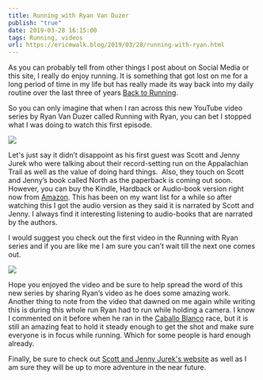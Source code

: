 ```yaml
---
title: Running with Ryan Van Duzer
publish: "true"
date: 2019-03-28 16:15:00
tags: Running, videos
url: https://ericmwalk.blog/2019/03/28/running-with-ryan.html
---
```


As you can probably tell from other things I post about on Social Media or this site, I really do enjoy running. It is something that got lost on me for a long period of time in my life but has really made its way back into my daily routine over the last three of years [Back to Running](https://ericmwalk.blog/2016/02/09/back-to-running.html).

So you can only imagine that when I ran across this new YouTube video series by Ryan Van Duzer called Running with Ryan, you can bet I stopped what I was doing to watch this first episode. 

![](https://ericmwalk.blog/uploads/2021/6f4db8fb62.jpg)

Let's just say it didn’t disappoint as his first guest was Scott and Jenny Jurek who were talking about their record-setting run on the Appalachian Trail as well as the value of doing hard things.  Also, they touch on Scott and Jenny’s book called North as the paperback is coming out soon. However, you can buy the Kindle, Hardback or Audio-book version right now from [Amazon](https://www.amazon.com/North-Finding-While-Running-Appalachian-ebook/dp/B01N6Z44OZ/). This has been on my want list for a while so after watching this I got the audio version as they said it is narrated by Scott and Jenny. I always find it interesting listening to audio-books that are narrated by the authors.

I would suggest you check out the first video in the Running with Ryan series and if you are like me I am sure you can’t wait till the next one comes out.

![](https://www.youtube.com/embed/L3bcs9Rn12w)

Hope you enjoyed the video and be sure to help spread the word of this new series by sharing Ryan’s video as he does some amazing work. Another thing to note from the video that dawned on me again while writing this is during this whole run Ryan had to run while holding a camera. I know I commented on it before when he ran in the [Caballo Blanco](https://ericmwalk.blog/2017/04/13/the-caballo-blanco.html) race, but it is still an amazing feat to hold it steady enough to get the shot and make sure everyone is in focus while running. Which for some people is hard enough already.

Finally, be sure to check out [Scott and Jenny Jurek's website](https://www.scottjurek.com) as well as I am sure they will be up to more adventure in the near future.
